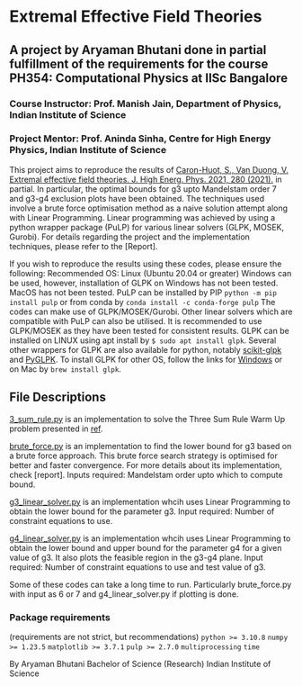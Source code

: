 # Extremal Effective Field Theories
## A project by Aryaman Bhutani done in partial fulfillment of the requirements for the course PH354: Computational Physics at IISc Bangalore

### Course Instructor: Prof. Manish Jain, Department of Physics, Indian Institute of Science
### Project Mentor: Prof. Aninda Sinha, Centre for High Energy Physics, Indian Institute of Science

This project aims to reproduce the results of [Caron-Huot, S., Van Duong, V. Extremal effective field theories. J. High Energ. Phys. 2021, 280 (2021).](https://doi.org/10.1007/JHEP05(2021)280) in partial. In particular, the optimal bounds for g3 upto Mandelstam order 7 and g3-g4 exclusion plots have been obtained. The techniques used involve a brute force optimisation method as a naive solution attempt along with Linear Programming. Linear programming was achieved by using a python wrapper package (PuLP) for various linear solvers (GLPK, MOSEK, Gurobi). For details regarding the project and the implementation techniques, please refer to the [Report]. 

If you wish to reproduce the results using these codes, please ensure the following:
Recommended OS: Linux (Ubuntu 20.04 or greater)
Windows can be used, however, installation of GLPK on Windows has not been tested. MacOS has not been tested.
PuLP can be installed by PIP `python -m pip install pulp` or from conda by `conda install -c conda-forge pulp`
The codes can make use of GLPK/MOSEK/Gurobi. Other linear solvers which are compatible with PuLP can also be utilised. It is recommended to use GLPK/MOSEK as they have been tested for consistent results. 
GLPK can be installed on LINUX using apt install by `$ sudo apt install glpk`. Several other wrappers for GLPK are also available for python, notably [scikit-glpk](https://pypi.org/project/scikit-glpk/) and [PyGLPK](https://pypi.org/project/glpk/). To install GLPK for other OS, follow the links for [Windows](https://winglpk.sourceforge.net/) or on Mac by `brew install glpk`. 

## File Descriptions

[3_sum_rule.py](https://github.com/Ary276/Extremal_Effective_Field_Theories_PH354_Project/blob/master/3_sum_rule.py) is an implementation to solve the Three Sum Rule Warm Up problem presented in [ref](https://arxiv.org/abs/2011.02957v2).

[brute_force.py](https://github.com/Ary276/Extremal_Effective_Field_Theories_PH354_Project/blob/master/brute_force.py) is an implementation to find the lower bound for g3 based on a brute force approach. This brute force search strategy is optimised for better and faster convergence. For more details about its implementation, check [report]. Inputs required: Mandelstam order upto which to compute bound.

[g3_linear_solver.py](https://github.com/Ary276/Extremal_Effective_Field_Theories_PH354_Project/blob/master/g3_linear_solver.py) is an implementation whcih uses Linear Programming to obtain the lower bound for the parameter g3. Input required: Number of constraint equations to use.

[g4_linear_solver.py](https://github.com/Ary276/Extremal_Effective_Field_Theories_PH354_Project/blob/master/g4_linear_solver.py) is an implementation whcih uses Linear Programming to obtain the lower bound and upper bound for the parameter g4 for a given value of g3. It also plots the feasible region in the g3-g4 plane. Input required: Number of constraint equations to use and test value of g3.

Some of these codes can take a long time to run. Particularly brute_force.py with input as 6 or 7 and g4_linear_solver.py if plotting is done. 

### Package requirements
(requirements are not strict, but recommendations)
`python >= 3.10.8`
`numpy >= 1.23.5`
`matplotlib >= 3.7.1`
`pulp >= 2.7.0`
`multiprocessing`
`time`

By Aryaman Bhutani
Bachelor of Science (Research)
Indian Institute of Science
